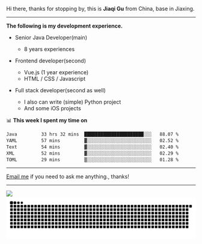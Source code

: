 Hi there, thanks for stopping by, this is **Jiaqi Gu** from China, base in Jiaxing.

---

**The following is my development experience.**

- Senior Java Developer(main)
  - 8 years experiences

- Frontend developer(second)
  - Vue.js (1 year experience)
  - HTML / CSS / Javascript
  
- Full stack developer(second as well)
  - I also can write (simple) Python project
  - And some iOS projects

📊 **This week I spent my time on**
<!--START_SECTION:waka-->

```txt
Java         33 hrs 32 mins  ██████████████████████░░░   88.07 %
YAML         57 mins         ▓░░░░░░░░░░░░░░░░░░░░░░░░   02.52 %
Text         54 mins         ▓░░░░░░░░░░░░░░░░░░░░░░░░   02.40 %
XML          52 mins         ▓░░░░░░░░░░░░░░░░░░░░░░░░   02.29 %
TOML         29 mins         ▒░░░░░░░░░░░░░░░░░░░░░░░░   01.28 %
```

<!--END_SECTION:waka-->

---

[Email me](mailto:htk2klwgr@mozmail.com?subject=Hiring_from_GitHub) if you need to ask me anything., thanks!

---

![]( https://visitor-badge.glitch.me/badge?page_id=githubgujiaqi)
![]( https://github.com/droid-Q/droid-Q/raw/output/github-contribution-grid-snake.svg#gh-dark-mode-only)
